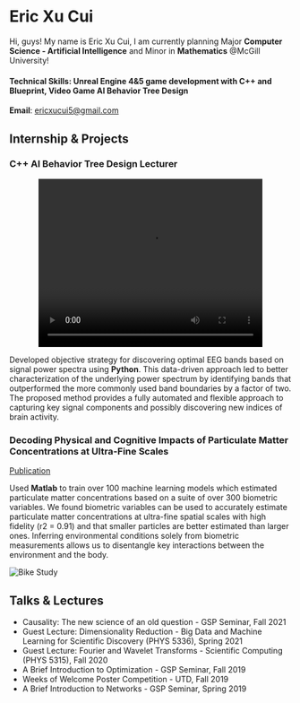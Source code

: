 # Eric Xu Cui
Hi, guys! My name is Eric Xu Cui, I am currently planning Major **Computer Science - Artificial Intelligence** and Minor in **Mathematics** @McGill University!

#### Technical Skills: Unreal Engine 4&5 game development with C++ and Blueprint, Video Game AI Behavior Tree Design

**Email**: [ericxucui5@gmail.com](ericxucui5@gmail.com)

## Internship & Projects
### C++ AI Behavior Tree Design Lecturer
<div style="text-align: center;">
    <video width="400" height="300" controls>
    <source src="Assets/CppAIProject.mp4" type="video/mp4">
    Your browser does not support the video tag.
    </video>
</div>

Developed objective strategy for discovering optimal EEG bands based on signal power spectra using **Python**. This data-driven approach led to better characterization of the underlying power spectrum by identifying bands that outperformed the more commonly used band boundaries by a factor of two. The proposed method provides a fully automated and flexible approach to capturing key signal components and possibly discovering new indices of brain activity.


### Decoding Physical and Cognitive Impacts of Particulate Matter Concentrations at Ultra-Fine Scales
[Publication](https://www.mdpi.com/1424-8220/22/11/4240)

Used **Matlab** to train over 100 machine learning models which estimated particulate matter concentrations based on a suite of over 300 biometric variables. We found biometric variables can be used to accurately estimate particulate matter concentrations at ultra-fine spatial scales with high fidelity (r2 = 0.91) and that smaller particles are better estimated than larger ones. Inferring environmental conditions solely from biometric measurements allows us to disentangle key interactions between the environment and the body.

![Bike Study](/assets/img/bike_study.jpeg)

## Talks & Lectures
- Causality: The new science of an old question - GSP Seminar, Fall 2021
- Guest Lecture: Dimensionality Reduction - Big Data and Machine Learning for Scientific Discovery (PHYS 5336), Spring 2021
- Guest Lecture: Fourier and Wavelet Transforms - Scientific Computing (PHYS 5315), Fall 2020
- A Brief Introduction to Optimization - GSP Seminar, Fall 2019
- Weeks of Welcome Poster Competition - UTD, Fall 2019
- A Brief Introduction to Networks - GSP Seminar, Spring 2019
